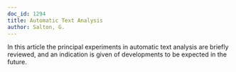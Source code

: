 ```yaml
---
doc_id: 1294
title: Automatic Text Analysis
author: Salton, G.
---
```


In this article the principal experiments in automatic text analysis are 
briefly reviewed, and an indication is given of developments to be expected in 
the future.